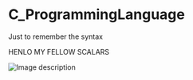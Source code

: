 # C_ProgrammingLanguage
Just to remember the syntax

HENLO MY FELLOW SCALARS


![Image description](https://upload.wikimedia.org/wikipedia/commons/thumb/7/75/YouTube_social_white_squircle_%282017%29.svg/800px-YouTube_social_white_squircle_%282017%29.svg.png)
